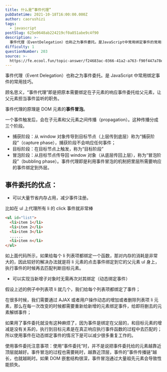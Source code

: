 ```yaml
---
title: 什么是“事件代理”
pubDatetime: 2021-10-18T16:00:00.000Z
author: caorushizi
tags:
  - javascript
postSlug: 625e0648ab224219cf0a851abe9c4f90
description: >-
  事件代理（EventDelegation）也称之为事件委托。是JavaScript中常用绑定事件的常用技巧。顾名思义，“事件代理”即是把原本需要绑定在子元素的响应事件委托给父元素，让父元素担当事件监听
difficulty: 1
questionNumber: 203
source: >-
  https://fe.ecool.fun/topic-answer/f24683ac-0366-41a2-a763-f90f447a78ee?orderBy=updateTime&order=desc&tagId=10
---
```


事件代理（Event Delegation）也称之为事件委托。是 JavaScript 中常用绑定事件的常用技巧。

顾名思义，“事件代理”即是把原本需要绑定在子元素的响应事件委托给父元素，让父元素担当事件监听的职务。

事件代理的原理是 DOM 元素的**事件冒泡**。

一个事件触发后，会在子元素和父元素之间传播（propagation）。这种传播分成三个阶段。

- 捕获阶段：从 window 对象传导到目标节点（上层传到底层）称为“捕获阶段”（capture phase），捕获阶段不会响应任何事件；
- 目标阶段：在目标节点上触发，称为“目标阶段”
- 冒泡阶段：从目标节点传导回 window 对象（从底层传回上层），称为“冒泡阶段”（bubbling phase）。事件代理即是利用事件冒泡的机制把里层所需要响应的事件绑定到外层。

## 事件委托的优点：

- 可以大量节省内存占用，减少事件注册。

比如在 ul 上代理所有 li 的 click 事件就非常棒

```html
<ul id="list">
  <li>item 1</li>
  <li>item 2</li>
  <li>item 3</li>
  ......
  <li>item n</li>
</ul>
```

如上面代码所示，如果给每个 li 列表项都绑定一个函数，那对内存的消耗是非常大的，因此较好的解决办法就是将 li 元素的点击事件绑定到它的父元素 ul 身上，执行事件的时候再去匹配判断目标元素。

- 可以实现当新增子对象时无需再次对其绑定（动态绑定事件）

假设上述的例子中列表项 li 就几个，我们给每个列表项都绑定了事件；

在很多时候，我们需要通过 AJAX 或者用户操作动态的增加或者删除列表项 li 元素，那么在每一次改变的时候都需要重新给新增的元素绑定事件，给即将删去的元素解绑事件；

如果用了事件委托就没有这种麻烦了，因为事件是绑定在父层的，和目标元素的增减是没有关系的，执行到目标元素是在真正响应执行事件函数的过程中去匹配的；所以使用事件在动态绑定事件的情况下是可以减少很多重复工作的。

使用事件委托注意事项：使用“事件委托”时，并不是说把事件委托给的元素越靠近顶层就越好。事件冒泡的过程也需要耗时，越靠近顶层，事件的”事件传播链”越长，也就越耗时。如果 DOM 嵌套结构很深，事件冒泡通过大量祖先元素会导致性能损失。
